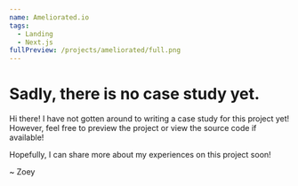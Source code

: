 ```yaml
---
name: Ameliorated.io
tags:
  - Landing
  - Next.js
fullPreview: /projects/ameliorated/full.png
---
```


# Sadly, there is no case study yet.

Hi there! I have not gotten around to writing a case study for this project yet! However, feel free to preview the project or view the source code if available!

Hopefully, I can share more about my experiences on this project soon!

~ Zoey

